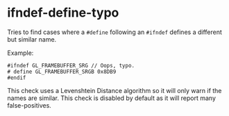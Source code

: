 # ifndef-define-typo

Tries to find cases where a `#define` following an `#ifndef` defines a different but similar name.

Example:
```
#ifndef GL_FRAMEBUFFER_SRG // Oops, typo.
# define GL_FRAMEBUFFER_SRGB 0x8DB9
#endif
```
This check uses a Levenshtein Distance algorithm so it will only warn if the names are similar.
This check is disabled by default as it will report many false-positives.
